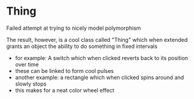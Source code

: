 # Thing

Failed attempt at trying to nicely model polymorphism

The result, however, is a cool class called "Thing" which when extended grants an object the ability to do something in fixed intervals
 - for example: A switch which when clicked reverts back to its position over time
  - these can be linked to form cool pulses
 - another example: a rectangle which when clicked spins around and slowly stops
  - this makes for a neat color wheel effect
